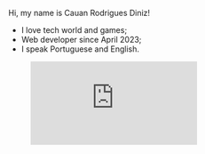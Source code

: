 Hi, my name is Cauan Rodrigues Diniz!

* I love tech world and games;
* Web developer since April 2023;
* I speak Portuguese and English.

<div>
<figure><embed src="https://wakatime.com/share/@018cc699-68f8-49b6-806f-8e6519096fda/11e73bc0-ac9c-40fd-a1f0-acf044d4e447.svg"></embed></figure>
</div>
